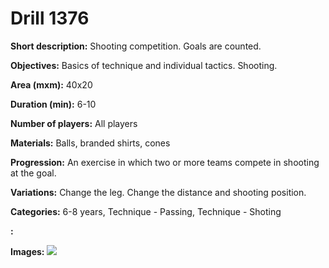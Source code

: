 # Drill 1376

**Short description:**
Shooting competition. Goals are counted.

**Objectives:**
Basics of technique and individual tactics. Shooting.

**Area (mxm):**
40x20

**Duration (min):**
6-10

**Number of players:**
All players

**Materials:**
Balls, branded shirts, cones

**Progression:**
An exercise in which two or more teams compete in shooting at the goal.

**Variations:**
Change the leg. Change the distance and shooting position.

**Categories:**
6-8 years, Technique - Passing, Technique - Shoting

**:**


**Images:**
![](https://www.coachingfutsal.com/\images\607776b1-16d3-4312-a213-8b58f5c7249a_180.png)

